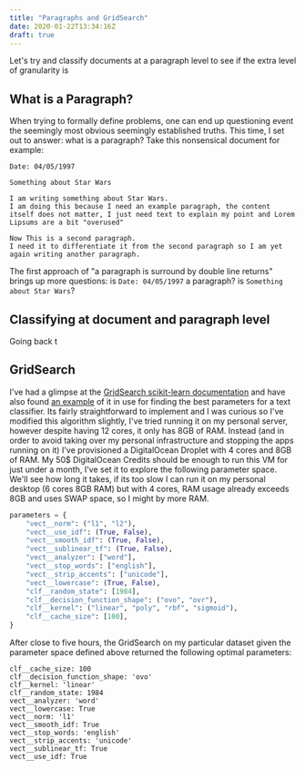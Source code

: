 ```yaml
---
title: "Paragraphs and GridSearch"
date: 2020-01-22T13:34:16Z
draft: true
---
```


Let's try and classify documents at a paragraph level to see if the extra level of granularity is

## What is a Paragraph?

When trying to formally define problems, one can end up questioning event the seemingly most obvious seemingly established truths. This time, I set out to answer: what is a paragraph? Take this nonsensical document for example:

```
Date: 04/05/1997

Something about Star Wars

I am writing something about Star Wars.
I am doing this because I need an example paragraph, the content itself does not matter, I just need text to explain my point and Lorem Lipsums are a bit "overused"

Now This is a second paragraph.
I need it to differentiate it from the second paragraph so I am yet again writing another paragraph.

```

The first approach of "a paragraph is surround by double line returns" brings up more questions: is `Date: 04/05/1997` a paragraph? is `Something about Star Wars`?

<!-- TODO develop on this -->

## Classifying at document and paragraph level

Going back t

## GridSearch

I've had a glimpse at the [GridSearch scikit-learn documentation](https://scikit-learn.org/stable/modules/generated/sklearn.model_selection.GridSearchCV.html#sklearn.model_selection.GridSearchCV) and have also found [an example](https://scikit-learn.org/stable/auto_examples/model_selection/grid_search_text_feature_extraction.html#sphx-glr-auto-examples-model-selection-grid-search-text-feature-extraction-py) of it in use for finding the best parameters for a text classifier. Its fairly straightforward to implement and I was curious so I've modified this algorithm slightly, I've tried running it on my personal server, however despite having 12 cores, it only has 8GB of RAM. Instead (and in order to avoid taking over my personal infrastructure and stopping the apps running on it) I've provisioned a DigitalOcean Droplet with 4 cores and 8GB of RAM. My 50\$ DigitalOcean Credits should be enough to run this VM for just under a month, I've set it to explore the following parameter space. We'll see how long it takes, if its too slow I can run it on my personal desktop (6 cores 8GB RAM) but with 4 cores, RAM usage already exceeds 8GB and uses SWAP space, so I might by more RAM.

```python
parameters = {
    "vect__norm": ("l1", "l2"),
    "vect__use_idf": (True, False),
    "vect__smooth_idf": (True, False),
    "vect__sublinear_tf": (True, False),
    "vect__analyzer": ["word"],
    "vect__stop_words": ["english"],
    "vect__strip_accents": ["unicode"],
    "vect__lowercase": (True, False),
    "clf__random_state": [1984],
    "clf__decision_function_shape": ("ovo", "ovr"),
    "clf__kernel": ("linear", "poly", "rbf", "sigmoid"),
    "clf__cache_size": [100],
}
```

After close to five hours, the GridSearch on my particular dataset given the parameter space defined above returned the following optimal parameters:

```
clf__cache_size: 100
clf__decision_function_shape: 'ovo'
clf__kernel: 'linear'
clf__random_state: 1984
vect__analyzer: 'word'
vect__lowercase: True
vect__norm: 'l1'
vect__smooth_idf: True
vect__stop_words: 'english'
vect__strip_accents: 'unicode'
vect__sublinear_tf: True
vect__use_idf: True
```
